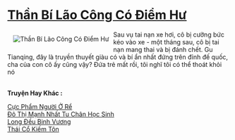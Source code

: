 <a href="https://truyenwiki.net/than-bi-lao-cong-co-diem-hu.36212/" title="Thần Bí Lão Công Có Điểm Hư"><h1>Thần Bí Lão Công Có Điểm Hư</h1></a><div style="display:table"><img align="right" style="float: left; padding: 10px;" src="https://truyenwiki.net/a/img/str/src/36212.jpg" alt="Thần Bí Lão Công Có Điểm Hư">Sau vụ tai nạn xe hơi, cô bị cưỡng bức kéo vào xe - một tháng sau, cô bị tai nạn mang thai và bị đánh chết. Gu Tianqing, đây là truyền thuyết giàu có và bí ẩn nhất đứng trên đỉnh đế quốc, cha của con cô ấy cũng vậy? Đứa trẻ mất rồi, tôi nghĩ tôi có thể thoát khỏi nó</div><p><br><b>Truyện Hay Khác :</b></p><a href="https://truyenwiki.net/cuc-pham-nguoi-o-re.36046/" alt="Cực Phẩm Người Ở Rể">Cực Phẩm Người Ở Rể</a><br/><a href="https://github.com/nownovels/wikidich/tree/master/truyenhay/35901" alt="Đô Thị Mạnh Nhất Tu Chân Học Sinh">Đô Thị Mạnh Nhất Tu Chân Học Sinh</a><br/><a href="https://github.com/nownovels/wikidich/tree/master/truyenhay/35067" alt="Long Đều Binh Vương">Long Đều Binh Vương</a><br/><a href="https://github.com/nownovels/wikidich/tree/master/truyenhay/35649" alt="Thái Cổ Kiếm Tôn">Thái Cổ Kiếm Tôn</a><br/>
